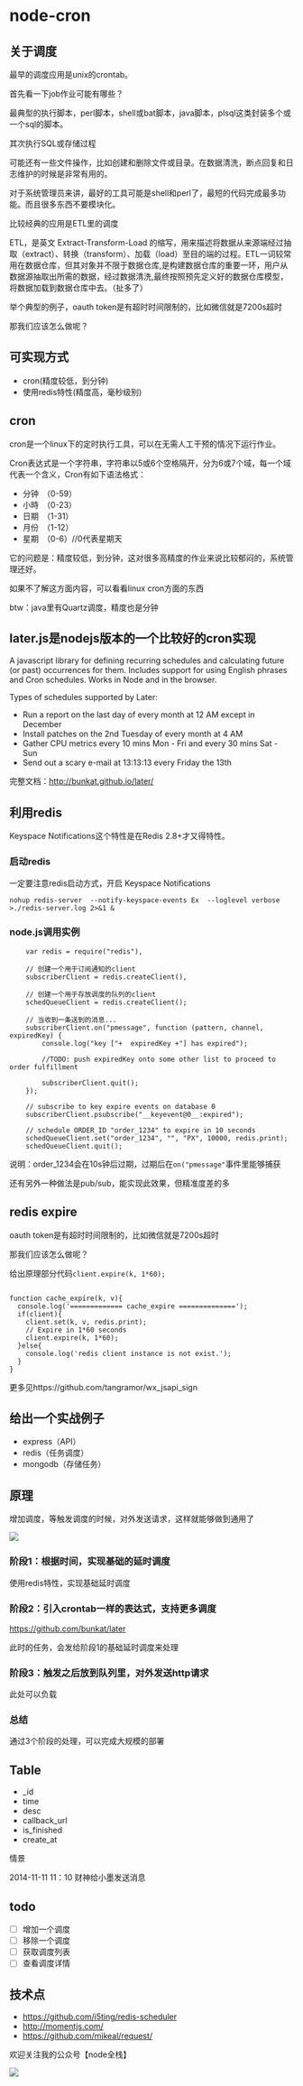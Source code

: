 # node-cron

## 关于调度

最早的调度应用是unix的crontab。


首先看一下job作业可能有哪些？

最典型的执行脚本，perl脚本，shell或bat脚本，java脚本，plsql这类封装多个或一个sql的脚本。

其次执行SQL或存储过程

可能还有一些文件操作，比如创建和删除文件或目录。在数据清洗，断点回复和日志维护的时候是非常有用的。

对于系统管理员来讲，最好的工具可能是shell和perl了，最短的代码完成最多功能。而且很多东西不要模块化。

比较经典的应用是ETL里的调度

ETL，是英文 Extract-Transform-Load 的缩写，用来描述将数据从来源端经过抽取（extract）、转换（transform）、加载（load）至目的端的过程。ETL一词较常用在数据仓库，但其对象并不限于数据仓库,是构建数据仓库的重要一环，用户从数据源抽取出所需的数据，经过数据清洗,最终按照预先定义好的数据仓库模型，将数据加载到数据仓库中去。（扯多了）


举个典型的例子，oauth token是有超时时间限制的，比如微信就是7200s超时

那我们应该怎么做呢？



## 可实现方式

- cron(精度较低，到分钟)
- 使用redis特性(精度高，毫秒级别)

## cron

cron是一个linux下的定时执行工具，可以在无需人工干预的情况下运行作业。

Cron表达式是一个字符串，字符串以5或6个空格隔开，分为6或7个域，每一个域代表一个含义，Cron有如下语法格式： 

- 分钟　（0-59） 
- 小時　（0-23） 
- 日期　（1-31） 
- 月份　（1-12） 
- 星期　（0-6）//0代表星期天

它的问题是：精度较低，到分钟，这对很多高精度的作业来说比较郁闷的，系统管理还好。

如果不了解这方面内容，可以看看linux cron方面的东西

btw：java里有Quartz调度，精度也是分钟

## later.js是nodejs版本的一个比较好的cron实现

A javascript library for defining recurring schedules and calculating future (or past) occurrences for them. Includes support for using English phrases and Cron schedules. Works in Node and in the browser.

Types of schedules supported by Later:

- Run a report on the last day of every month at 12 AM except in December
- Install patches on the 2nd Tuesday of every month at 4 AM
- Gather CPU metrics every 10 mins Mon - Fri and every 30 mins Sat - Sun
- Send out a scary e-mail at 13:13:13 every Friday the 13th

完整文档：http://bunkat.github.io/later/

## 利用redis

Keyspace Notifications这个特性是在Redis 2.8+才又得特性。


### 启动redis

一定要注意redis启动方式，开启 Keyspace Notifications

```
nohup redis-server  --notify-keyspace-events Ex  --loglevel verbose >./redis-server.log 2>&1 &
```


### node.js调用实例


```
	var redis = require("redis"),
 
	// 创建一个用于订阅通知的client
	subscriberClient = redis.createClient(),
 
	// 创建一个用于存放调度的队列的client 
	schedQueueClient = redis.createClient();
 
	// 当收到一条送到的消息...
	subscriberClient.on("pmessage", function (pattern, channel, expiredKey) {
	    console.log("key ["+  expiredKey +"] has expired");
 
	    //TODO: push expiredKey onto some other list to proceed to order fulfillment
 
	    subscriberClient.quit();
	});
 
	// subscribe to key expire events on database 0
	subscriberClient.psubscribe("__keyevent@0__:expired");
 
	// schedule ORDER_ID "order_1234" to expire in 10 seconds
	schedQueueClient.set("order_1234", "", "PX", 10000, redis.print);
	schedQueueClient.quit();

```

说明：order_1234会在10s钟后过期，过期后在`on("pmessage"`事件里能够捕获

还有另外一种做法是pub/sub，能实现此效果，但精准度差的多

## redis expire

oauth token是有超时时间限制的，比如微信就是7200s超时

那我们应该怎么做呢？

给出原理部分代码`client.expire(k, 1*60);`

```

function cache_expire(k, v){
  console.log('============= cache_expire ==============');
  if(client){
    client.set(k, v, redis.print);
    // Expire in 1*60 seconds
    client.expire(k, 1*60);
  }else{
    console.log('redis client instance is not exist.');
  }
}

```

更多见https://github.com/tangramor/wx_jsapi_sign


## 给出一个实战例子

- express（API）
- redis（任务调度）
- mongodb（存储任务）

## 原理

增加调度，等触发调度的时候，对外发送请求，这样就能够做到通用了

![](shiyi.png)


### 阶段1：根据时间，实现基础的延时调度

使用redis特性，实现基础延时调度

### 阶段2：引入crontab一样的表达式，支持更多调度

https://github.com/bunkat/later

此时的任务，会发给阶段1的基础延时调度来处理

### 阶段3：触发之后放到队列里，对外发送http请求

此处可以负载

### 总结

通过3个阶段的处理，可以完成大规模的部署


## Table

- _id
- time
- desc
- callback_url
- is_finished
- create_at

情景

2014-11-11 11：10 财神给小墨发送消息

## todo

- [ ] 增加一个调度
- [ ] 移除一个调度
- [ ] 获取调度列表
- [ ] 查看调度详情

## 技术点

- https://github.com/i5ting/redis-scheduler
- http://momentjs.com/
- https://github.com/mikeal/request/



欢迎关注我的公众号【node全栈】  

![](node全栈-公众号.png)
